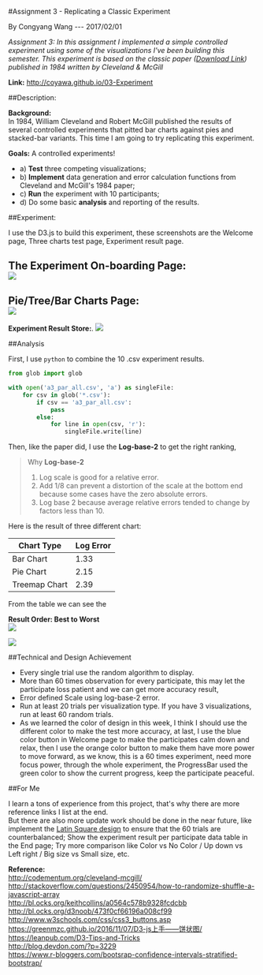 #Assignment 3 - Replicating a Classic Experiment

By Congyang Wang --- 2017/02/01

*Assignment 3: In this assignment I implemented a simple controlled experiment using some of the visualizations I've been building this semester. This experiment is based on the classic paper ([Download Link](http://www.math.pku.edu.cn/teachers/xirb/Courses/biostatistics/Biostatistics2016/GraphicalPerception_Jasa1984.pdf))  published in 1984 written by Cleveland & McGill*   
  
**Link:** http://coyawa.github.io/03-Experiment

##Description:

**Background:**   
In 1984, William Cleveland and Robert McGill published the results of several controlled experiments that pitted bar charts against pies and stacked-bar variants. This time I am going to try replicating this experiment.

**Goals:**
A controlled experiments!

 * a) **Test** three competing visualizations;
 * b) **Implement** data generation and error calculation functions from Cleveland and McGill's 1984 paper;
 * c) **Run** the experiment with 10 participants;
 * d) Do some basic **analysis** and reporting of the results.

##Experiment:  

I use the D3.js to build this experiment,  these screenshots are the Welcome page, Three charts test page, Experiment result page.  

**The Experiment On-boarding Page:**  
![](https://ww2.sinaimg.cn/large/006tKfTcgy1fcinwoe8x7j31680neacv.jpg)
---  
**Pie/Tree/Bar Charts Page:**  
![](https://ww1.sinaimg.cn/large/006tKfTcgy1fcio7vgxe5j31kw0pw0x6.jpg)
---
**Experiment Result Store:**. 
![](https://ww2.sinaimg.cn/large/006tKfTcgy1fciu1s0csij30z80z4442.jpg)

##Analysis

First, I use `python` to combine the 10 .csv experiment results.
 
```Python  
from glob import glob

with open('a3_par_all.csv', 'a') as singleFile:
    for csv in glob('*.csv'):
        if csv == 'a3_par_all.csv':
            pass
        else:
            for line in open(csv, 'r'):
                singleFile.write(line)
```  

Then, like the paper did, I use the **Log-base-2** to get the right ranking, 
> Why **Log-base-2**
> 1. Log scale is good for a relative error.
> 2. Add 1/8 can prevent a distortion of the scale at the bottom end because some cases have the zero absolute errors.
> 3. Log base 2 because average relative errors tended to change by factors less than 10.

Here is the result of three different chart:   

| Chart Type | Log Error |
| --- | --- |
| Bar Chart | 1.33  |
| Pie Chart | 2.15 |
| Treemap Chart | 2.39 |

From the table we can see the 

**Result Order: Best to Worst**  
![](https://ww2.sinaimg.cn/large/006tKfTcgy1fciurfrz8mj31520ygact.jpg)




![](https://ww4.sinaimg.cn/large/006tKfTcgy1fciwnqikjdj314q112tb5.jpg)





##Technical and Design Achievement
* Every single trial use the random algorithm to display.
* More than 60 times observation for every participate, this may let the participate loss patient and we can get more accuracy result, 
* Error defined Scale using log-base-2 error. 
* Run at least 20 trials per visualization type. If you have 3 visualizations, run at least 60 random trials.
* As we learned the color of design in this week, I think I should use the different color to make the test more accuracy, at last, I use the blue color button in Welcome page to make the participates calm down and relax, then I use the orange color button to make them have more power to move forward, as we know, this is a 60 times experiment, need more focus power, through the whole experiment, the ProgressBar used the green color to show the current progress, keep the participate peaceful.

##For Me

I learn a tons of experience from this project, that's why there are more reference links I list at the end.  
But there are also more update work should be done in the near future, like implement the [Latin Square design](http://en.wikipedia.org/wiki/Latin_square) to ensure that the 60 trials are counterbalanced; Show the experiment result per participate data table in the End page; Try more comparison like Color vs No Color / Up down vs Left right / Big size vs Small size, etc.

**Reference:**   
http://codementum.org/cleveland-mcgill/  
http://stackoverflow.com/questions/2450954/how-to-randomize-shuffle-a-javascript-array  
http://bl.ocks.org/keithcollins/a0564c578b9328fcdcbb  
http://bl.ocks.org/d3noob/473f0cf66196a008cf99  
http://www.w3schools.com/css/css3_buttons.asp  
https://greenmzc.github.io/2016/11/07/D3-js上手——饼状图/   
https://leanpub.com/D3-Tips-and-Tricks  
http://blog.devdon.com/?p=3229  
https://www.r-bloggers.com/bootsrap-confidence-intervals-stratified-bootstrap/




